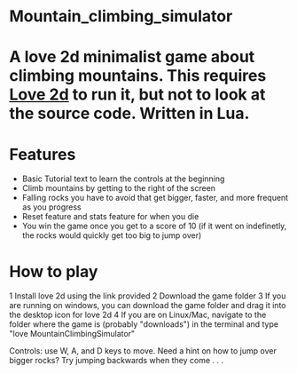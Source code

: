 # Mountain_climbing_simulator
A love 2d minimalist game about climbing mountains.
This requires [Love 2d](https://love2d.org) to run it, but not to look at the source code. Written in Lua.
=========================================

# Features

* Basic Tutorial text to learn the controls at the beginning
* Climb mountains by getting to the right of the screen
* Falling rocks you have to avoid that get bigger, faster, and more frequent as you progress
* Reset feature and stats feature for when you die
* You win the game once you get to a score of 10 (if it went on indefinetly, the rocks would quickly get too big to jump over)

# How to play

1 Install love 2d using the link provided
2 Download the game folder
3 If you are running on windows, you can download the game folder and drag it into the desktop icon for love 2d
4 If you are on Linux/Mac, navigate to the folder where the game is (probably "downloads") in the terminal and type "love MountainClimbingSimulator"

Controls: use W, A, and D keys to move.
Need a hint on how to jump over bigger rocks? Try jumping backwards when they come . . .

